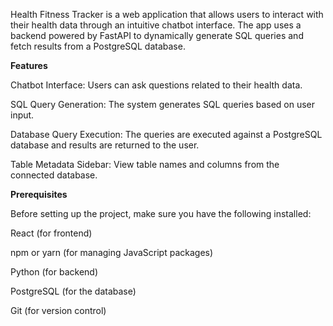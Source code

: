 Health Fitness Tracker is a web application that allows users to interact with their health data through an intuitive chatbot interface. The app uses a backend powered by FastAPI to dynamically generate SQL queries and fetch results from a PostgreSQL database.

**Features**

Chatbot Interface: Users can ask questions related to their health data.

SQL Query Generation: The system generates SQL queries based on user input.

Database Query Execution: The queries are executed against a PostgreSQL database and results are returned to the user.

Table Metadata Sidebar: View table names and columns from the connected database.

**Prerequisites**

Before setting up the project, make sure you have the following installed:

React (for frontend)

npm or yarn (for managing JavaScript packages)

Python (for backend)

PostgreSQL (for the database)

Git (for version control)
